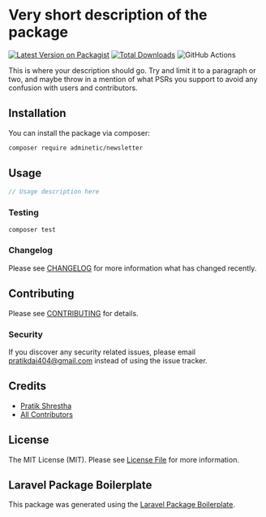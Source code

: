# Very short description of the package

[![Latest Version on Packagist](https://img.shields.io/packagist/v/adminetic/newsletter.svg?style=flat-square)](https://packagist.org/packages/adminetic/newsletter)
[![Total Downloads](https://img.shields.io/packagist/dt/adminetic/newsletter.svg?style=flat-square)](https://packagist.org/packages/adminetic/newsletter)
![GitHub Actions](https://github.com/adminetic/newsletter/actions/workflows/main.yml/badge.svg)

This is where your description should go. Try and limit it to a paragraph or two, and maybe throw in a mention of what PSRs you support to avoid any confusion with users and contributors.

## Installation

You can install the package via composer:

```bash
composer require adminetic/newsletter
```

## Usage

```php
// Usage description here
```

### Testing

```bash
composer test
```

### Changelog

Please see [CHANGELOG](CHANGELOG.md) for more information what has changed recently.

## Contributing

Please see [CONTRIBUTING](CONTRIBUTING.md) for details.

### Security

If you discover any security related issues, please email pratikdai404@gmail.com instead of using the issue tracker.

## Credits

-   [Pratik Shrestha](https://github.com/adminetic)
-   [All Contributors](../../contributors)

## License

The MIT License (MIT). Please see [License File](LICENSE.md) for more information.

## Laravel Package Boilerplate

This package was generated using the [Laravel Package Boilerplate](https://laravelpackageboilerplate.com).
